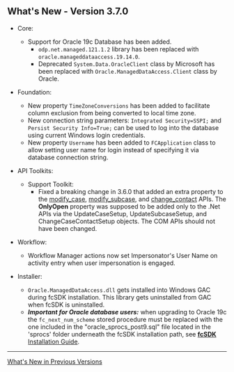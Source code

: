## What's New - Version 3.7.0

* Core:
  * Support for Oracle 19c Database has been added.
    * `odp.net.managed.121.1.2` library has been replaced with `oracle.manageddataaccess.19.14.0`.
    * Deprecated `System.Data.OracleClient` class by Microsoft has been replaced with `Oracle.ManagedDataAccess.Client` class by Oracle.

* Foundation:
  * New property `TimeZoneConversions` has been added to facilitate column exclusion from being converted to local time zone.
  * New connection string parameters: `Integrated Security=SSPI;` and `Persist Security Info=True;` can be used to log into the database using current Windows login credentials.
  * New property `Username` has been added to `FCApplication` class to allow setting user name for login instead of specifying it via database connection string.

* API Toolkits:
  * Support Toolkit:
    * Fixed a breaking change in 3.6.0 that added an extra property to the [modify_case](../sdk/toolkit_html/fccs/modify_case.html), [modify_subcase](../sdk/toolkit_html/fccs/modify_subcase.html), and [change_contact](../sdk/toolkit_html/fccs/change_contact.html) APIs. The <b>OnlyOpen</b> property was supposed to be added only to the .Net APIs via the UpdateCaseSetup, UpdateSubcaseSetup, and ChangeCaseContactSetup objects. The COM APIs should not have been changed.

* Workflow:
  * Workflow Manager actions now set Impersonator's User Name on activity entry when user impersonation is engaged.

* Installer:
  * `Oracle.ManagedDataAccess.dll` gets installed into Windows GAC during fcSDK installation. This library gets uninstalled from GAC when fcSDK is uninstalled.
  * ***Important for Oracle database users:*** when upgrading to Oracle 19c the `fc_next_num_scheme` stored procedure must be replaced with the one included in the "oracle_sprocs_post9.sql" file located in the 'sprocs' folder underneath the fcSDK installation path, see [**fcSDK** Installation Guide](installation-guide.md).



---

[What's New in Previous Versions](version-history.html)

